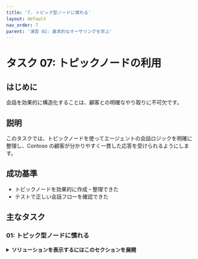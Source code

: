 ```yaml
---
title: '7. トピック型ノードに慣れる'
layout: default
nav_order: 7
parent: '演習 02: 基本的なオーサリングを学ぶ'
---
```


# タスク 07: トピックノードの利用

## はじめに

会話を効果的に構造化することは、顧客との明確なやり取りに不可欠です。

## 説明

このタスクでは、トピックノードを使ってエージェントの会話ロジックを明確に整理し、Contoso の顧客が分かりやすく一貫した応答を受けられるようにします。

## 成功基準

- トピックノードを効果的に作成・整理できた
- テストで正しい会話フローを確認できた

## 主なタスク

### 01: トピック型ノードに慣れる

<details markdown="block"> 
  <summary><strong>ソリューションを表示するにはこのセクションを展開</strong></summary> 

1. **Redirect** ノードの下で **+** を選択し、**Topic management** を選択してオプションを確認します。

	![a51bxxpf.jpg](../../media/a51bxxpf.jpg)

1. キャンバスの空白部分を選択してメニューを閉じます。


1. **Topic management** メニューには次のオプションがあります:

    - **他のトピックへ移動** - このノードには拡張フライアウトメニューがあり、移動先のトピックを選択できます。

	    [!IMPORTANT]
	    > **ヒント**:  
	    >	- 大きなトピックを少数作るより、小さなトピックを多数作る方が管理しやすい場合が多いです。この方法はトリガーフレーズとトピックを明確に対応させやすく、トリガー精度も向上します。
	    >	- 大きなトピックは保守や更新が難しくなるため、可能な限りエージェントロジックを分割し、複数トピックで共有できる部分は再利用トピックとして切り出すのがおすすめです。
	    >	- トピックは必ずしもトリガーフレーズを持つ必要はありません。他トピックからリダイレクトし、変数情報を受け渡すこともできます。

    - **現在のトピックを終了** - このオプションを選択すると現在のトピックが終了します。通常は他トピックから呼び出された場合に使います。分岐条件でこのオプションを使うと、その分岐のトピック全体を終了できます。**すべてのトピックを終了** ノードと似た動作です。

    - **すべてのトピックを終了** - このノードはすべてのアクティブなトピックを終了します。次のユーザー発話は新しい会話として扱われ、最も適切なトピックがトリガーされます。
